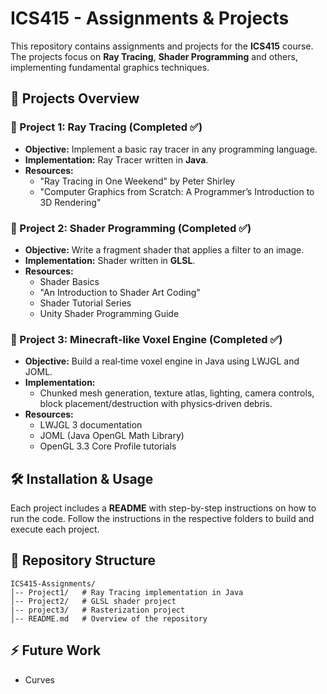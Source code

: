 # ICS415 - Assignments & Projects

This repository contains assignments and projects for the **ICS415** course. The projects focus on **Ray Tracing**, **Shader Programming** and others, implementing fundamental graphics techniques.

## 📌 Projects Overview

### 🔹 Project 1: Ray Tracing (Completed ✅)
- **Objective:** Implement a basic ray tracer in any programming language.
- **Implementation:** Ray Tracer written in **Java**.
- **Resources:**
  - "Ray Tracing in One Weekend" by Peter Shirley
  - "Computer Graphics from Scratch: A Programmer’s Introduction to 3D Rendering"

### 🔹 Project 2: Shader Programming (Completed ✅)
- **Objective:** Write a fragment shader that applies a filter to an image.
- **Implementation:** Shader written in **GLSL**.
- **Resources:**
  - Shader Basics
  - "An Introduction to Shader Art Coding"
  - Shader Tutorial Series
  - Unity Shader Programming Guide
 
### 🔹 Project 3: Minecraft‑like Voxel Engine (Completed ✅)
- **Objective:** Build a real‑time voxel engine in Java using LWJGL and JOML.  
- **Implementation:**  
  - Chunked mesh generation, texture atlas, lighting, camera controls, block placement/destruction with physics‑driven debris.  
- **Resources:**  
  - LWJGL 3 documentation  
  - JOML (Java OpenGL Math Library)  
  - OpenGL 3.3 Core Profile tutorials  

## 🛠️ Installation & Usage
Each project includes a **README** with step-by-step instructions on how to run the code. Follow the instructions in the respective folders to build and execute each project.

## 📁 Repository Structure
```
ICS415-Assignments/
│-- Project1/   # Ray Tracing implementation in Java
│-- Project2/   # GLSL shader project
|-- project3/   # Rasterization project
│-- README.md   # Overview of the repository
```

## ⚡ Future Work

- Curves


